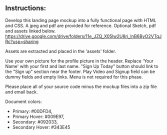## Instructions:

Develop this landing page mockup into a fully functional page with HTML and CSS. A jpeg and pdf are provided for reference. Optional Sketch, pdf and assets linked below.
https://drive.google.com/drive/folders/11e_JZQ_X05lw2U8ri_lnB6ByO2VTqJRc?usp=sharing

Assets are extracted and placed in the 'assets' folder.

Use your own picture for the profile picture in the header.
Replace 'Your Name' with your first and last name.
"Sign Up Today" button should link to the "Sign up" section near the footer.
Play Video and Signup field can be dummy fields and empty links.
Menu is not required for this phase.

Please place all of your source code minus the mockup files into a zip file and email back.

Document colors:

- Primary: #00DFD4,
- Primary Hover: #009E97,
- Secondary: #092033,
- Secondary Hover: #343E45
